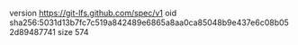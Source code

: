 version https://git-lfs.github.com/spec/v1
oid sha256:5031d13b7fc7c519a842489e6865a8aa0ca85048b9e437e6c08b052d89487741
size 574
